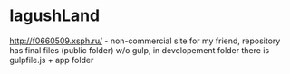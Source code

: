 # lagushLand
http://f0660509.xsph.ru/ - non-commercial site for my friend, repository has final files (public folder) w/o gulp, in developement folder there is gulpfile.js + app folder
